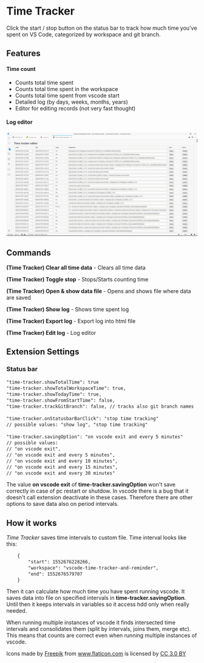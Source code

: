# Time Tracker

Click the start / stop button on the status bar to track how much time you've spent on VS Code, categorized by workspace and git branch.
    
## Features

#### Time count
  - Counts total time spent
  - Counts total time spent in the workspace
  - Counts total time spent from vscode start
  - Detailed log (by days, weeks, months, years)
  - Editor for editing records (not very fast thought)

#### Log editor
  ![](https://raw.githubusercontent.com/JanBN/vscode-time-tracker-and-reminder/master/assets/editor.jpg)


## Commands

**(Time Tracker) Clear all time data** - Clears all time data

**(Time Tracker) Toggle stop** - Stops/Starts counting time

**(Time Tracker) Open & show data file** - Opens and shows file where data are saved

**(Time Tracker) Show log** - Shows time spent log

**(Time Tracker) Export log** - Export log into html file

**(Time Tracker) Edit log** - Log editor


## Extension Settings

### Status bar

```
"time-tracker.showTotalTime": true
"time-tracker.showTotalWorkspaceTime": true,
"time-tracker.showTodayTime": true,
"time-tracker.showFromStartTime": false,
"time-tracker.trackGitBranch": false, // tracks also git branch names

"time-tracker.onStatusbarBarClick": "stop time tracking" 
// possible values: "show log", "stop time tracking"

"time-tracker.savingOption": "on vscode exit and every 5 minutes" 
// possible values:
// "on vscode exit",
// "on vscode exit and every 5 minutes",
// "on vscode exit and every 10 minutes",
// "on vscode exit and every 15 minutes",
// "on vscode exit and every 30 minutes"
```

The value **on vscode exit** of **time-tracker.savingOption** won't save correctly in case of pc restart or shutdow. In vscode there is a bug that it doesn't call extension deactivate in these cases. Therefore there are other options to save data also on period intervals.


## How it works

*Time Tracker* saves time intervals to custom file. Time interval looks like this:
````
    {
        "start": 1552676228266,
        "workspace": "vscode-time-tracker-and-reminder",
        "end": 1552676579707
    }
````
Then it can calculate how much time you have spent running vscode. It saves data into file on specified intervals in **time-tracker.savingOption**. Until then it keeps intervals in variables so it access hdd only when really needed.

When running multiple instances of vscode it finds intersected time intervals and consolidates them (split by intervals, joins them, merge etc). This means that counts are correct even when running multiple instances of vscode.


<div>Icons made by <a href="https://www.freepik.com/" title="Freepik">Freepik</a> from <a href="https://www.flaticon.com/" 			    title="Flaticon">www.flaticon.com</a> is licensed by <a href="http://creativecommons.org/licenses/by/3.0/" 			    title="Creative Commons BY 3.0" target="_blank">CC 3.0 BY</a></div>